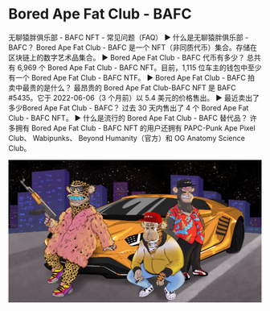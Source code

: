 # Bored Ape Fat Club - BAFC

无聊猿胖俱乐部 - BAFC NFT - 常见问题（FAQ）
▶ 什么是无聊猿胖俱乐部 - BAFC？
Bored Ape Fat Club - BAFC 是一个 NFT（非同质代币）集合。存储在区块链上的数字艺术品集合。
▶ Bored Ape Fat Club - BAFC 代币有多少？
总共有 6,969 个 Bored Ape Fat Club - BAFC NFT。目前，1,115 位车主的钱包中至少有一个 Bored Ape Fat Club - BAFC NTF。
▶ Bored Ape Fat Club - BAFC 拍卖中最贵的是什么？
最昂贵的 Bored Ape Fat Club-BAFC NFT 是 BAFC #5435。它于 2022-06-06（3 个月前）以 5.4 美元的价格售出。
▶ 最近卖出了多少Bored Ape Fat Club - BAFC？
过去 30 天内售出了 4 个 Bored Ape Fat Club - BAFC NFT。
▶ 什么是流行的 Bored Ape Fat Club - BAFC 替代品？
许多拥有 Bored Ape Fat Club - BAFC NFT 的用户还拥有 PAPC-Punk Ape Pixel Club、 Wabipunks、 Beyond Humanity（官方）和 OG Anatomy Science Club。

![unnamed](unnamed.png)
